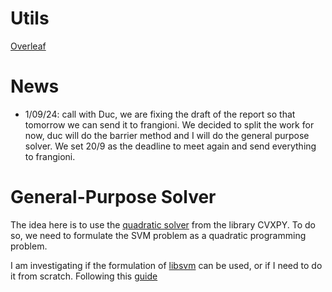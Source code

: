# Utils
[Overleaf](https://www.overleaf.com/project/65dc61340f4e3e332b7dacc7)


# News
- 1/09/24: call with Duc, we are fixing the draft of the report so that tomorrow we can send it to frangioni. We decided to split the work for now, duc will do the barrier method and I will do the general purpose solver. We set 20/9 as the deadline to meet again and send everything to frangioni.

# General-Purpose Solver

The idea here is to use the [quadratic solver](https://www.cvxpy.org/examples/basic/quadratic_program.html) from the library CVXPY.
To do so, we need to formulate the SVM problem as a quadratic programming problem.

I am investigating if the formulation of [libsvm](https://www.csie.ntu.edu.tw/~cjlin/libsvm/) can be used, or if I need to do it from scratch. Following this [guide](https://www.csie.ntu.edu.tw/~cjlin/papers/guide/guide.pdf)










